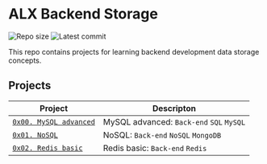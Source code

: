 # ALX Backend Storage

![Repo size](https://img.shields.io/github/repo-size/franklinobasy/alx-backend-storage)
![Latest commit](https://img.shields.io/github/last-commit/Tess647/alx-backend-storage/master?style=round-square)

This repo contains projects for learning backend development data storage concepts.

## Projects

| Project | Descripton |
| ------- | ---------- |
| [`0x00. MySQL advanced`](./0x00-MySQL_Advanced) | MySQL advanced: `Back-end` `SQL` `MySQL` |
| [`0x01. NoSQL`](./0x01-NoSQL) | NoSQL: `Back-end` `NoSQL` `MongoDB` |
| [`0x02. Redis basic`](./0x02-redis_basic/) | Redis basic: `Back-end` `Redis` |
